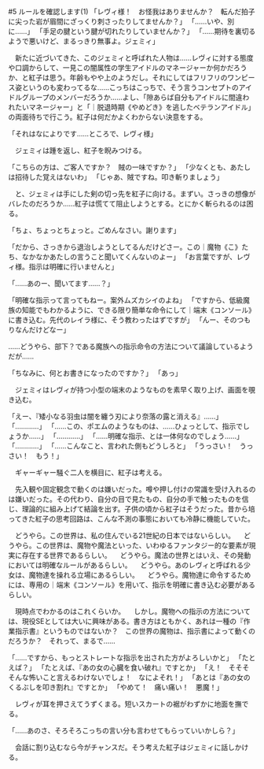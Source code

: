 #5 ルールを確認します(1)
「レヴィ様！　お怪我はありませんか？　転んだ拍子に尖った岩が眉間にざっくり刺さったりしてませんか？」
「……いや、別に……」
「手足の腱という腱が切れたりしていませんか？」
「……期待を裏切るようで悪いけど、まるっきり無事よ。ジェミィ」

　新たに近づいてきた、このジェミィと呼ばれた人物は……レヴィに対する態度や口調からして、一見この闇属性の学生アイドルのマネージャーか何かだろうか、と紅子は思う。年齢もやや上のようだし。それにしてはフリフリのワンピース姿というのも変わってるな……こっちはこっちで、そう言うコンセプトのアイドルグループのメンバーだろうか……よし、「隙あらば自分もアイドルに間違われたいマネージャー」と「｜脱退時期《やめどき》を逃したベテランアイドル」の両面待ちで行こう。紅子は何だかよくわからない決意をする。

「それはなによりです……ところで、レヴィ様」

　ジェミィは踵を返し、紅子を睨みつける。

「こちらの方は、ご客人ですか？　賊の一味ですか？」
「少なくとも、あたしは招待した覚えはないわ」
「じゃあ、賊ですね。叩き斬りましょう」

　と、ジェミィは手にした剣の切っ先を紅子に向ける。まずい。さっきの想像がバレたのだろうか……紅子は慌てて阻止しようとする。とにかく斬られるのは困る。

「ちょ、ちょっとちょっと。ごめんなさい。謝ります」

「だから、さっきから退治しようとしてるんだけどさー。この｜魔物《こ》たち、なかなかあたしの言うこと聞いてくんないのよー」
「お言葉ですが、レヴィ様。指示は明確に行いませんと」

「……あのー、聞いてます……？」

「明確な指示って言ってもねー。案外ムズカシイのよね」
「ですから、低級魔族の知能でもわかるように、できる限り簡単な命令にして｜端末《コンソール》に書き込む。先代のレイラ様に、そう教わったはずですが」
「んー、そのつもりなんだけどなー」

……どうやら、部下？である魔族への指示命令の方法について議論しているようだが……

「ちなみに、何とお書きになったのですか？」
「あっ」

　ジェミィはレヴィが持つ小型の端末のようなものを素早く取り上げ、画面を覗き込む。

「えー、『矮小なる羽虫は闇を纏う刃により奈落の露と消える』……」
「…………」
「……この、ポエムのようなものは、……ひょっとして、指示でしょうか……」
「…………」
「……明確な指示、とは一体何なのでしょう……」
「…………」
「……こんなこと、言われた側もどうしろと」
「うっさい！　うっさい！　もう！」


　ギャーギャー騒ぐ二人を横目に、紅子は考える。

　先入観や固定観念で動くのは嫌いだった。噂や押し付けの常識を受け入れるのは嫌いだった。その代わり、自分の目で見たもの、自分の手で触ったものを信じ、理論的に組み上げて結論を出す。子供の頃から紅子はそうだった。昔から培ってきた紅子の思考回路は、こんな不測の事態においても冷静に機能していた。

　どうやら。この世界は、私の住んでいる21世紀の日本ではないらしい。
　どうやら。この世界は、魔物や魔法といった、いわゆるファンタジー的な要素が現実に存在する世界であるらしい。
　どうやら。魔法の世界とはいえ、その発動においては明確なルールがあるらしい。
　どうやら。あのレヴィと呼ばれる少女は、魔物達を操れる立場にあるらしい。
　どうやら。魔物達に命令するためには、専用の｜端末《コンソール》を用いて、指示を明確に書き込む必要があるらしい。

　現時点でわかるのはこれくらいか。
　しかし。魔物への指示の方法については、現役SEとしては大いに興味がある。書き方はともかく、あれは一種の『作業指示書』というものではないか？　この世界の魔物は、指示書によって動くのだろうか？　それって、まるで……

「……ですから、もっとストレートな指示を出された方がよろしいかと」
「たとえば？」
「たとえば、『あの女の心臓を食い破れ』ですとか」
「え！　そそそそんな怖いこと言えるわけないでしょ！　なによそれ！」
「あとは『あの女のくるぶしを叩き割れ』ですとか」
「やめて！　痛い痛い！　悪魔！」

　レヴィが耳を押さえてうずくまる。短いスカートの裾がわずかに地面を撫でる。

「……あのさ、そろそろこっちの言い分も言わせてもらっていいかしら？」

　会話に割り込むなら今がチャンスだ。そう考えた紅子はジェミィに話しかける。